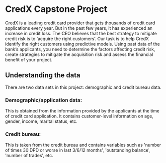 # CredX Capstone Project
 CredX is a leading credit card provider that gets thousands of credit card applications every year. But in the past few years, it has experienced an increase in credit loss. The CEO believes that the best strategy to mitigate credit risk is to ‘acquire the right customers’.
Our task is to help CredX identify the right customers using predictive models. Using past data of the bank’s applicants, you need to determine the factors affecting credit risk, create strategies to mitigate the acquisition risk and assess the financial benefit of your project.   

## Understanding the data
There are two data sets in this project: demographic and credit bureau data.  

### Demographic/application data: 
This is obtained from the information provided by the applicants at the time of credit card application. It contains customer-level information on age, gender, income, marital status, etc.

### Credit bureau: 
This is taken from the credit bureau and contains variables such as 'number of times 30 DPD or worse in last 3/6/12 months', 'outstanding balance', 'number of trades', etc.
